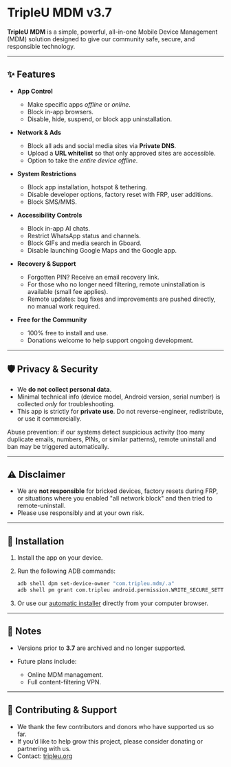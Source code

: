 

# TripleU MDM v3.7

**TripleU MDM** is a simple, powerful, all-in-one Mobile Device Management (MDM) solution designed to give our community safe, secure, and responsible technology.

---

## ✨ Features

* **App Control**

  * Make specific apps *offline* or *online*.
  * Block in-app browsers.
  * Disable, hide, suspend, or block app uninstallation.

* **Network & Ads**

  * Block all ads and social media sites via **Private DNS**.
  * Upload a **URL whitelist** so that only approved sites are accessible.
  * Option to take the *entire device offline*.

* **System Restrictions**

  * Block app installation, hotspot & tethering.
  * Disable developer options, factory reset with FRP, user additions.
  * Block SMS/MMS.

* **Accessibility Controls**

  * Block in-app AI chats.
  * Restrict WhatsApp status and channels.
  * Block GIFs and media search in Gboard.
  * Disable launching Google Maps and the Google app.

* **Recovery & Support**

  * Forgotten PIN? Receive an email recovery link.
  * For those who no longer need filtering, remote uninstallation is available (small fee applies).
  * Remote updates: bug fixes and improvements are pushed directly, no manual work required.

* **Free for the Community**

  * 100% free to install and use.
  * Donations welcome to help support ongoing development.

---

## 🛡️ Privacy & Security

* We **do not collect personal data**.
* Minimal technical info (device model, Android version, serial number) is collected *only* for troubleshooting.
* This app is strictly for **private use**. Do not reverse-engineer, redistribute, or use it commercially.

Abuse prevention: if our systems detect suspicious activity (too many duplicate emails, numbers, PINs, or similar patterns), remote uninstall and ban may be triggered automatically.

---

## ⚠️ Disclaimer

* We are **not responsible** for bricked devices, factory resets during FRP, or situations where you enabled "all network block" and then tried to remote-uninstall.
* Please use responsibly and at your own risk.

---

## 🚀 Installation

1. Install the app on your device.
2. Run the following ADB commands:

   ```bash
   adb shell dpm set-device-owner "com.tripleu.mdm/.a"
   adb shell pm grant com.tripleu android.permission.WRITE_SECURE_SETTINGS
   ```
3. Or use our [automatic installer](https://installer.jtechforums.org) directly from your computer browser.

---

## 📌 Notes

* Versions prior to **3.7** are archived and no longer supported.
* Future plans include:

  * Online MDM management.
  * Full content-filtering VPN.

---

## 🙏 Contributing & Support

* We thank the few contributors and donors who have supported us so far.
* If you’d like to help grow this project, please consider donating or partnering with us.
* Contact: [tripleu.org](https://tripleu.org)
